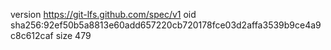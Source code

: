 version https://git-lfs.github.com/spec/v1
oid sha256:92ef50b5a8813e60add657220cb720178fce03d2affa3539b9ce4a9c8c612caf
size 479
